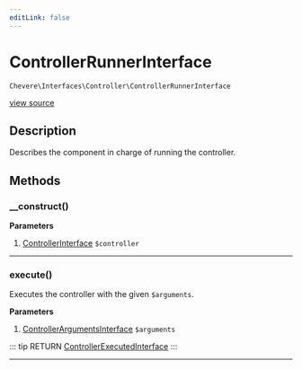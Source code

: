 ```yaml
---
editLink: false
---
```


# ControllerRunnerInterface

`Chevere\Interfaces\Controller\ControllerRunnerInterface`

[view source](https://github.com/chevere/chevere/blob/master/interfaces/Controller/ControllerRunnerInterface.php)

## Description

Describes the component in charge of running the controller.

## Methods

### __construct()

**Parameters**

1. [ControllerInterface](./ControllerInterface.md) `$controller`

---

### execute()

Executes the controller with the given `$arguments`.

**Parameters**

1. [ControllerArgumentsInterface](./ControllerArgumentsInterface.md) `$arguments`

::: tip RETURN
[ControllerExecutedInterface](./ControllerExecutedInterface.md)
:::

---
